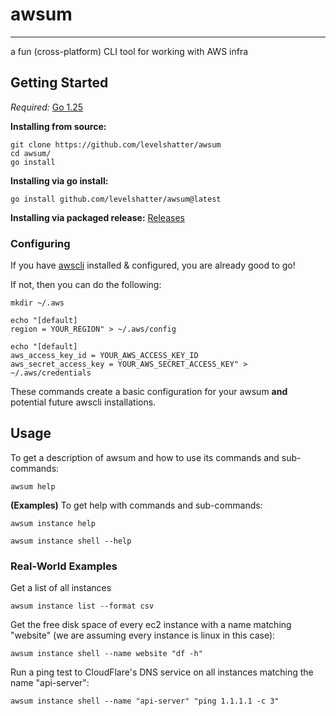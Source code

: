 # awsum

---

a fun (cross-platform) CLI tool for working with AWS infra

## Getting Started
*Required:* [Go 1.25](https://go.dev/dl)

**Installing from source:**
```shell
git clone https://github.com/levelshatter/awsum
cd awsum/
go install
```

**Installing via go install:**

```shell
go install github.com/levelshatter/awsum@latest
```

**Installing via packaged release:**
[Releases](https://github.com/levelshatter/awsum/releases)

### Configuring

If you have [awscli](https://aws.amazon.com/cli/) installed & configured, you are already good to go!

If not, then you can do the following:

```shell
mkdir ~/.aws

echo "[default]
region = YOUR_REGION" > ~/.aws/config

echo "[default]
aws_access_key_id = YOUR_AWS_ACCESS_KEY_ID
aws_secret_access_key = YOUR_AWS_SECRET_ACCESS_KEY" > ~/.aws/credentials
```

These commands create a basic configuration for your awsum **and** potential future awscli installations.

## Usage

To get a description of awsum and how to use its commands and sub-commands:
```shell
awsum help
```

**(Examples)** To get help with commands and sub-commands:
```shell
awsum instance help
```

```shell
awsum instance shell --help
```

### Real-World Examples

Get a list of all instances
```shell
awsum instance list --format csv
```

Get the free disk space of every ec2 instance with a name matching "website" (we are assuming every instance is linux in this case):
```shell
awsum instance shell --name website "df -h"
```

Run a ping test to CloudFlare's DNS service on all instances matching the name "api-server":
```shell
awsum instance shell --name "api-server" "ping 1.1.1.1 -c 3"
```